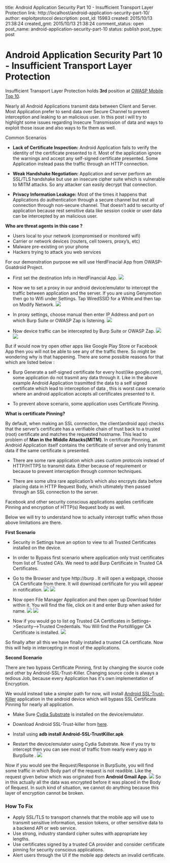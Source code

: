 title: Android Application Security Part 10 - Insufficient Transport Layer Protection
link: http://localhost/android-application-security-part-10/
author: exploitprotocol
description: 
post_id: 15983
created: 2015/10/13 21:38:24
created_gmt: 2015/10/13 21:38:24
comment_status: open
post_name: android-application-security-part-10
status: publish
post_type: post

# Android Application Security Part 10 - Insufficient Transport Layer Protection

Insufficient Transport Layer Protection holds **3rd** position at [OWASP Mobile Top 10](https://www.owasp.org/index.php/Mobile_Top_10_2014-M3).

Nearly all Android Applications transmit data between Client and Server. Most Application prefer to send data over Secure Channel to prevent interception and leaking to an malicious user. In this post i will try to highlight some issues regarding Insecure Transmission of data and ways to exploit those issue and also ways to fix them as well.

Common Scenarios

  * **Lack of Certificate Inspection:** Android Application fails to verify the identity of the certificate presented to it. Most of the application ignore the warnings and accept any self-signed certificate presented. Some Application instead pass the traffic through an HTTP connection.

  * **Weak Handshake Negotiation:** Application and server perform an SSL/TLS handshake but use an insecure cipher suite which is vulnerable to MITM attacks. So any attacker can easily decrypt that connection.

  * **Privacy Information Leakage:** Most of the times it happens that Applications do authentication through a secure channel but rest all connection through non-secure channel. That doesn’t add to security of application because rest sensitive data like session cookie or user data can be intercepted by an malicious user.

**Who are threat agents in this case ?**

  * Users local to your network (compromised or monitored wifi)
  * Carrier or network devices (routers, cell towers, proxy’s, etc)
  * Malware pre-existing on your phone
  * Hackers trying to attack you web services

For our demonstration purpose we will use HerdFinacial App from OWASP-Goatdroid Project.

  * First set the destination Info in HerdFinancial App. ![](https://i.imgur.com/Lhm0H5G.png)

  * Now we to set a proxy in our android device/emulator to intercept the traffic between application and the server. If you are using Genymotion then go to Wifi under Settings. Tap WiredSSID for a While and then tap on Modify Network. ![](https://i.imgur.com/ke7mCGZ.png)

  * In proxy settings, choose manual then enter IP Address and port on which Burp Suite or OWASP Zap is listening. ![](https://i.imgur.com/h0ae1NP.png)

  * Now device traffic can be intercepted by Burp Suite or OWASP Zap. ![](https://i.imgur.com/uoMwqJl.png) ![](https://i.imgur.com/7zifG08.png)

But if would now try open other apps like Google Play Store or Facebook App then you will not be able to see any of the traffic there. So might be wondering why is that happening. There are some possible reasons for that which are listed below :

  * Burp Generate a self-signed certificate for every host(like google.com), some application do not trasmit any data through it. Like in the above example Android Application trasmitted the data to a self signed certificate which lead to interception of data , this is worst case scenario where an android application accepts all certificates presented to it.

  * To prevent above scenario, some application uses Certificate Pinning. 

**What is certificate Pinning?**

By default, when making an SSL connection, the client(android app) checks that the server’s certificate has a verifiable chain of trust back to a trusted (root) certificate and matches the requested hostname. This lead to problem of **Man in the Middle Attacks(MITM)**. In certificate Pinnning, an Android Application itself contains the certificate of server and only transmit data if the same certificate is presented.

  * There are some rare application which uses custom protocols instead of HTTP/HTTPS to transmit data. Either because of requirement or because to prevent interception through common techniques.

  * There are some ultra rare application’s which also encrpyts data before placing data in HTTP Request Body, which ultimately then passed through an SSL connection to the server.

Facebook and other security conscious applications applies certificate Pinning and encryption of HTTP(s) Request body as well.

Below we will try to understand how to actually intercept traffic when those above limitations are there.

**First Scenario**

  * Security in Settings have an option to view to all Trusted Certificates installed on the device.

  * In order to Bypass first scenario where application only trust certificates from list of Trusted CA’s. We need to add Burp Certificate in Trusted CA Certificates.

  * Go to the Browser and type http://burp . It will open a webpage, choose CA Certificate from there. It will download certificate for you will appear in notification. ![](https://i.imgur.com/BrVvjNd.png) ![](https://i.imgur.com/ixyJY22.png)

  * Now open File Manager Application and then open up Download folder within it. You will find the file, click on it and enter Burp when asked for name. ![](https://i.imgur.com/zRPpI6I.png) ![](https://i.imgur.com/toySWlN.png)

  * Now if you would go to list og Trusted CA Certificates in Settings–>Security–>Trusted Credentials. You Will find the PortsWigger CA Certificate is installed. ![](https://i.imgur.com/JeKOFwf.png)

So finally after all this we have finally installed a trusted CA certificate. Now this will help in intercepting in most of the applications.

**Second Scenario**

There are two bypass Certificate Pinning, first by changing the source code and other by Android-SSL-Trust-Killer. Changing source code is always a tedious Job, because every Application has it's own implementation of Encryption.

We would instead take a simpler path for now, will install [Android SSL-Trust-Killer](https://github.com/iSECPartners/Android-SSL-TrustKiller) application in the android device which will bypass SSL Certificate Pinning for nearly all application.

  * Make Sure [Cydia Substrate](http://www.cydiasubstrate.com/download/com.saurik.substrate.apk) is installed on the device/emulator.

  * Download Android SSL-Trust-killer from [here](https://github.com/iSECPartners/Android-SSL-TrustKiller/releases/download/v1/Android-SSL-TrustKiller.apk).

  * Install using **adb install Android-SSL-TrustKiller.apk**

  * Restart the device/emulator using Cydia Substrate. Now if you try to intercept then you can see most of traffic from nearly every app in BurpSuite . ![](https://i.imgur.com/CfZFfhS.png)

Now if you would see the Request/Response in BurpSuite, you will find some traffic in which Body part of the request is not readible. Like the request given below which was originated from **Android Gmail App**. ![](https://i.imgur.com/PNmJ54w.png) So in this actually all the data was encrypted before it was placed in the Body of Request. In such kind of situation, we cannot do anything because this layer of encryption cannot be broken.

### How To Fix

  * Apply SSL/TLS to transport channels that the mobile app will use to transmit sensitive information, session tokens, or other sensitive data to a backend API or web service.
  * Use strong, industry standard cipher suites with appropriate key lengths.
  * Use certificates signed by a trusted CA provider and consider certificate pinning for security conscious applications.
  * Alert users through the UI if the mobile app detects an invalid certificate.